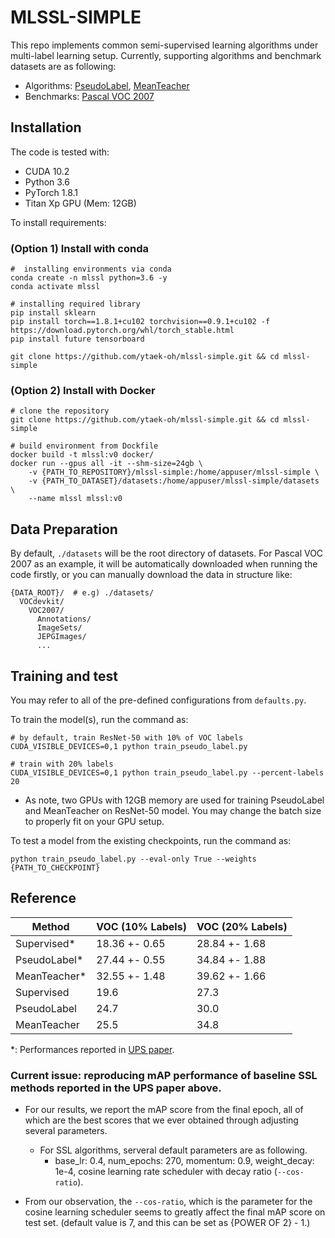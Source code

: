 
# MLSSL-SIMPLE

This repo implements common semi-supervised learning algorithms under multi-label learning setup.
Currently, supporting algorithms and benchmark datasets are as following:
- Algorithms: [PseudoLabel](https://www.kaggle.com/blobs/download/forum-message-attachment-files/746/pseudo_label_final.pdf), [MeanTeacher](https://arxiv.org/abs/1703.01780) 
- Benchmarks: [Pascal VOC 2007](http://host.robots.ox.ac.uk/pascal/VOC/voc2007/)


## Installation

The code is tested with:
- CUDA 10.2
- Python 3.6
- PyTorch 1.8.1
- Titan Xp GPU (Mem: 12GB) 


To install requirements:

### (Option 1) Install with conda

```setup
#  installing environments via conda
conda create -n mlssl python=3.6 -y
conda activate mlssl

# installing required library
pip install sklearn
pip install torch==1.8.1+cu102 torchvision==0.9.1+cu102 -f https://download.pytorch.org/whl/torch_stable.html
pip install future tensorboard

git clone https://github.com/ytaek-oh/mlssl-simple.git && cd mlssl-simple
```

### (Option 2) Install with Docker
```setup
# clone the repository
git clone https://github.com/ytaek-oh/mlssl-simple.git && cd mlssl-simple

# build environment from Dockfile
docker build -t mlssl:v0 docker/
docker run --gpus all -it --shm-size=24gb \
    -v {PATH_TO_REPOSITORY}/mlssl-simple:/home/appuser/mlssl-simple \
    -v {PATH_TO_DATASET}/datasets:/home/appuser/mlssl-simple/datasets \
    --name mlssl mlssl:v0
```

## Data Preparation
By default, `./datasets` will be the root directory of datasets. 
For Pascal VOC 2007 as an example, it will be automatically downloaded when running the code firstly, or you can manually download the data in structure like:
```data
{DATA_ROOT}/  # e.g) ./datasets/
  VOCdevkit/
    VOC2007/
      Annotations/
      ImageSets/
      JEPGImages/
      ...
```


## Training and test
You may refer to all of the pre-defined configurations from `defaults.py`.


To train the model(s), run the command as:

```train
# by default, train ResNet-50 with 10% of VOC labels
CUDA_VISIBLE_DEVICES=0,1 python train_pseudo_label.py

# train with 20% labels
CUDA_VISIBLE_DEVICES=0,1 python train_pseudo_label.py --percent-labels 20
```

- As note, two GPUs with 12GB memory are used for training PseudoLabel and MeanTeacher on ResNet-50 model. You may change the batch size to properly fit on your GPU setup. 


To test a model from the existing checkpoints, run the command as:
```test
python train_pseudo_label.py --eval-only True --weights {PATH_TO_CHECKPOINT}
```


## Reference

| Method | VOC (10% Labels) | VOC (20% Labels) |
|--|--|--|
| Supervised*  | 18.36 +- 0.65 | 28.84 +- 1.68 |
| PseudoLabel* | 27.44 +- 0.55 | 34.84 +- 1.88 |
| MeanTeacher* | 32.55 +- 1.48 | 39.62 +- 1.66 |
| Supervised  | 19.6 | 27.3 |
| PseudoLabel | 24.7 | 30.0 |
| MeanTeacher | 25.5 | 34.8 |

*: Performances reported in [UPS paper](https://arxiv.org/abs/2101.06329).


### Current issue: reproducing mAP performance of baseline SSL methods reported in the UPS paper above.  

- For our results, we report the mAP score from the final epoch, all of which are the best scores that we ever obtained through adjusting several parameters.
  - For SSL algorithms, serveral default parameters are as following. 
    - base_lr: 0.4, num_epochs: 270, momentum: 0.9, weight_decay: 1e-4, cosine learning rate scheduler with decay ratio (`--cos-ratio`).

- From our observation, the `--cos-ratio`, which is the parameter for the cosine learning scheduler seems to greatly affect the final mAP score on test set. (default value is 7, and this can be set as {POWER OF 2} - 1.)